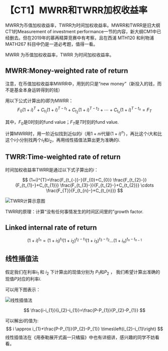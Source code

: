 # 【CT1】MWRR和TWRR加权收益率
MWRR为币值加权收益率，TWRR为时间加权收益率。MWRR和TWRR是旧大纲CT1的Measurement of investment performance一节的内容，新大纲CM1中已经删去。但在2019年的慕再精算竞赛中有考察，且在西浦 MTH120 和利物浦 MATH267 科目中仍是一道必考题，值得一看。

MWRR 为币值加权收益率，TWRR 为时间加权收益率。
## MWRR:Money-weighted rate of return
注意，在币值加权收益率MWRR中，用到的只是“new money”（新投入的钱，而不是基金本身运转得到的钱）

用以下公式计算出的$i$即为MWRR：
$$
F_{0}(1+i)^{T}+C_{t_{1}}(1+i)^{T-t_{1}}+C_{t_{2}}(1+i)^{T-t_{2}}+\cdots+C_{t_{n}}(1+i)^{T-t_{n}}=F_{T}
$$

其中，$F_{0}$是0时刻的fund value；$F_{T}$是$T$时刻的fund value.

计算MWRR时，用一阶近似找到近似的$i$（用$1+ni$代替$(1+i)^n$），再比这个$i$大和比这个$i$小分别找两个$i_{1}$和$i_{2}$，再用线性插值法算出更为准确的$i$.

## TWRR:Time-weighted rate of return
时间加权收益率TWRR是通过以下式子算出的$i$：

$$
(1+i)^{T}=\frac{F_{t_{-}}-}{F_{0}+C_{0}} \frac{F_{t_{2}-}}{F_{t_{1}-}+C_{t_{1}}} \frac{F_{t_{3}-}}{F_{t_{2}-}+C_{t_{2}}} \cdots \frac{F_{T}}{F_{t_{n}-}+C_{t_{n}}}
$$

![TWRR计算示意图](https://imgkr.cn-bj.ufileos.com/949281ae-3c43-4f21-a644-9eb4507c9f5e.png)

TWRR的原理：计算“没有任何事情发生的时间区间里的”growth factor.
## Linked internal rate of return
$$(1+i)^{t_{n}}=\left(1+i_{1}\right)^{t_{1}}\left(1+i_{2}\right)^{t_{2}-t_{1}}\left(1+i_{3}\right)^{t_{3}-t_{2}} \ldots\left(1+i_{n}\right)^{t_{n}-t_{n-1}}$$
## 线性插值法

假定我们在利率$i_{1}$ 和 $i_{2}$ 下计算出的现值分别为 $P_{1}$和$P_{2}$ ， 我们希望计算出准确的现值$P$对应的利率$i$.

可以用下图表示：

![线性插值法](https://imgkr.cn-bj.ufileos.com/d64ba034-f831-4923-847d-7c63843ad6a5.jpg)

$$
\frac{i-i_{1}}{i_{2}-i_{1}}=\frac{P-P_{1}}{P_{2}-P_{1}}
$$

可以解出$i$的值为:
$$
i \approx i_{1}+\frac{P-P_{1}}{P_{2}-P_{1}} \times\left(i_{2}-i_{1}\right)
$$
线性插值法在《用泰勒展开式画一只橘猫》中也有详细讲，感兴趣的同学不妨看看。